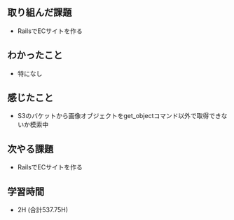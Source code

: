 ## 取り組んだ課題
- RailsでECサイトを作る
  
## わかったこと  
- 特になし
  
## 感じたこと  
- S3のバケットから画像オブジェクトをget_objectコマンド以外で取得できないか模索中
  
## 次やる課題  
- RailsでECサイトを作る
  
## 学習時間  
- 2H (合計537.75H)

